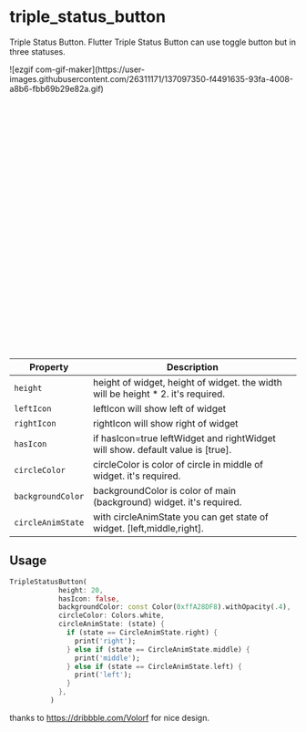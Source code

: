 # triple_status_button

Triple Status Button.
Flutter Triple Status Button can use toggle button but in three statuses.

<div  style="height: 500px;">![ezgif com-gif-maker](https://user-images.githubusercontent.com/26311171/137097350-f4491635-93fa-4008-a8b6-fbb69b29e82a.gif)</div>


| Property | Description |
| --- | --- |
| `height` | height of widget, height of widget. the width will be height * 2. it's required. |
| `leftIcon` | leftIcon will show left of widget |
| `rightIcon` | rightIcon will show right of widget |
| `hasIcon` | if hasIcon=true leftWidget and rightWidget will show. default value is [true]. |
| `circleColor` | circleColor is color of circle in middle of widget. it's required.  |
| `backgroundColor` | backgroundColor is color of main (background) widget. it's required.  |
| `circleAnimState` | with circleAnimState you can get state of widget. [left,middle,right].  |




Usage
-----

```dart
TripleStatusButton(
            height: 20,
            hasIcon: false,
            backgroundColor: const Color(0xffA28DF8).withOpacity(.4),
            circleColor: Colors.white,
            circleAnimState: (state) {
              if (state == CircleAnimState.right) {
                print('right');
              } else if (state == CircleAnimState.middle) {
                print('middle');
              } else if (state == CircleAnimState.left) {
                print('left');
              }
            },
          )
```
thanks to https://dribbble.com/Volorf for nice design.
